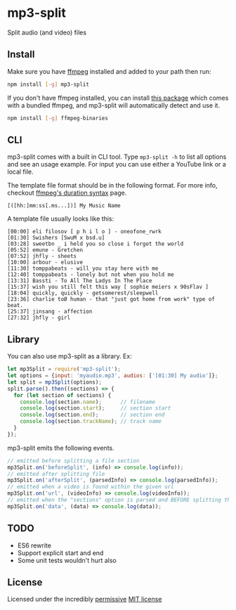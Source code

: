 # mp3-split

Split audio (and video) files

## Install

Make sure you have [ffmpeg](https://ffmpeg.org/) installed and added to your path then run:

```bash
npm install [-g] mp3-split
```

If you don't have ffmpeg installed, you can install [this package](https://www.npmjs.com/package/ffmpeg-binaries) which 
comes with a bundled ffmpeg, and mp3-split will automatically detect and use it.

```bash
npm install [-g] ffmpeg-binaries
```

## CLI

mp3-split comes with a built in CLI tool. Type `mp3-split -h` to list all options and see an usage example.
For input you can use either a YouTube link or a local file.

The template file format should be in the following format.
For more info, checkout [ffmpeg's duration syntax](https://ffmpeg.org/ffmpeg-utils.html#Time-duration) page.
```
[([hh:]mm:ss[.ms...])] My Music Name
```

A template file usually looks like this:
```
[00:00] eli filosov [ p h i l o ] - oneofone_rwrk
[01:30] Swishers [SwuM x bsd.u]
[03:28] sweetbn _ i held you so close i forgot the world
[05:52] emune - Gretchen
[07:52] jhfly - sheets
[10:00] arbour - elusive
[11:30] tomppabeats - will you stay here with me
[12:40] tomppabeats - lonely but not when you hold me
[13:31] Bassti - To All The Ladys In The Place
[15:37] wish you still felt this way [ sophie meiers x 90sFlav ]
[18:04] quickly, quickly - getsomerest/sleepwell
[23:36] charlie toØ human - that "just got home from work" type of beat.
[25:37] jinsang - affection
[27:32] jhfly - girl
```

## Library

You can also use mp3-split as a library. Ex:

```js
let mp3Split = require('mp3-split');
let options = {input: 'myaudio.mp3', audios: ['[01:30] My audio']};
let split = mp3Split(options);
split.parse().then((sections) => {
  for (let section of sections) {
    console.log(section.name);      // filename
    console.log(section.start);     // section start
    console.log(section.end);       // section end
    console.log(section.trackName); // track name
  }
});
```

mp3-split emits the following events.

```js
// emitted before splitting a file section
mp3Split.on('beforeSplit', (info) => console.log(info));
// emitted after splitting file
mp3Split.on('afterSplit', (parsedInfo) => console.log(parsedInfo));
// emitted when a video is found within the given url
mp3Split.on('url', (videoInfo) => console.log(videoInfo));
// emitted when the "sections" option is parsed and BEFORE splitting the file
mp3Split.on('data', (data) => console.log(data));
```

## TODO
* ES6 rewrite
* Support explicit start and end
* Some unit tests wouldn't hurt also

## License

Licensed under the incredibly [permissive](http://en.wikipedia.org/wiki/Permissive_free_software_licence)
[MIT license](http://creativecommons.org/licenses/MIT/)
